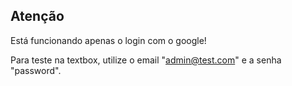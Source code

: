 ## Atenção

Está funcionando apenas o login com o google!

Para teste na textbox, utilize o email "admin@test.com" e a senha "password".

